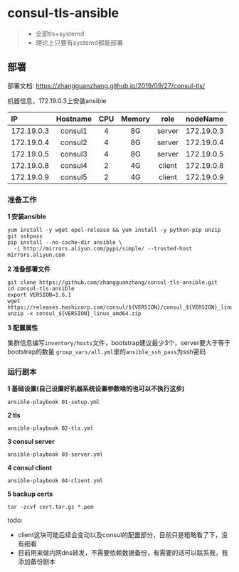 # consul-tls-ansible

> * 全部tls+systemd
> * 理论上只要有systemd都能部署


## 部署
部署文档: https://zhangguanzhang.github.io/2019/09/27/consul-tls/

机器信息，172.19.0.3上安装ansible

| IP          | Hostname |  CPU  |  Memory |   role   | nodeName |
| :-----      |  :----:  |:----: |  :----: |  :----:  |  :----:  |
| 172.19.0.3  |consul1   |  4    |   8G    |  server  | 172.19.0.3  |
| 172.19.0.4  |consul2   |  4    |   8G    |  server  | 172.19.0.4 |
| 172.19.0.5  |consul3   |  4    |   8G    |  server  | 172.19.0.5 |
| 172.19.0.8  |consul4   |  2    |   4G    |  client  | 172.19.0.8 |
| 172.19.0.9  |consul5   |  2    |   4G    |  client  | 172.19.0.9 |


### 准备工作

**1 安装ansible**
```
yum install -y wget epel-release && yum install -y python-pip unzip git sshpass
pip install --no-cache-dir ansible \
  -i http://mirrors.aliyun.com/pypi/simple/ --trusted-host mirrors.aliyun.com
```

**2 准备部署文件**
```
git clone https://github.com/zhangguanzhang/consul-tls-ansible.git
cd consul-tls-ansible
export VERSION=1.6.1 
wget https://releases.hashicorp.com/consul/${VERSION}/consul_${VERSION}_linux_amd64.zip
unzip -x consul_${VERSION}_linux_amd64.zip
```
**3 配置属性**

集群信息编写`inventory/hosts`文件，bootstrap建议最少3个，server要大于等于bootstrap的数量
`group_vars/all.yml`里的`ansible_ssh_pass`为ssh密码


### 运行剧本

**1 基础设置(自己设置好机器系统设置参数啥的也可以不执行这步)**

```
ansible-playbook 01-setup.yml
```

**2 tls**

```
ansible-playbook 02-tls.yml
```

**3 consul server**

```
ansible-playbook 03-server.yml
```

**4 consul client**

```
ansible-playbook 04-client.yml
```

**5 backup certs**
```
tar -zcvf cert.tar.gz *.pem
```

todo:
  - client这块可能后续会变动以及consul的配置部分，目前只是粗略看了下，没有细看
  - 目前用来做内网dns转发，不需要依赖数据备份，有需要的话可以联系我，我添加备份剧本
